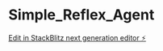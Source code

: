 # Simple_Reflex_Agent

[Edit in StackBlitz next generation editor ⚡️](https://stackblitz.com/~/github.com/harisha86/Simple_Reflex_Agent)